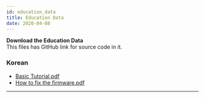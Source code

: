 ```yaml
---
id: education_data
title: Education Data
date: 2020-04-08
---
```


**Download the Education Data**  
This files has GitHub link for source code in it.

### Korean

  - <a href="/img/products/wiz750sr/educationdata/wiznet_serialtoethernet_boot_camp_20180516.pdf" target="_blank">Basic Tutorial.pdf</a>  
  - <a href="/img/products/wiz750sr/educationdata/wiznet_serialtoethernet_deep-dive_training_20180620.pdf" target="_blank">How to fix the firmware.pdf</a>  

-----
